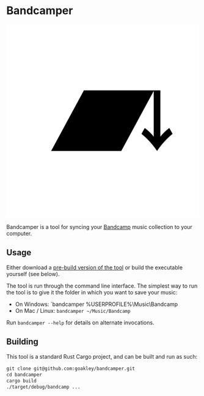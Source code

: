 # Bandcamper

<img src="LOGO.svg" alt="bandcamper logo" />

Bandcamper is a tool for syncing your [Bandcamp](https://bandcamp.com/) music collection to your computer.

## Usage

Either download a [pre-build version of the tool](https://github.com/goakley/bandcamper/releases/) or build the executable yourself (see below).

The tool is run through the command line interface.
The simplest way to run the tool is to give it the folder in which you want to save your music:

* On Windows: `bandcamper %USERPROFILE%\Music\Bandcamp
* On Mac / Linux: `bandcamper ~/Music/Bandcamp`

Run `bandcamper --help` for details on alternate invocations.

## Building

This tool is a standard Rust Cargo project, and can be built and run as such:

```
git clone git@github.com:goakley/bandcamper.git
cd bandcamper
cargo build
./target/debug/bandcamp ...
```
